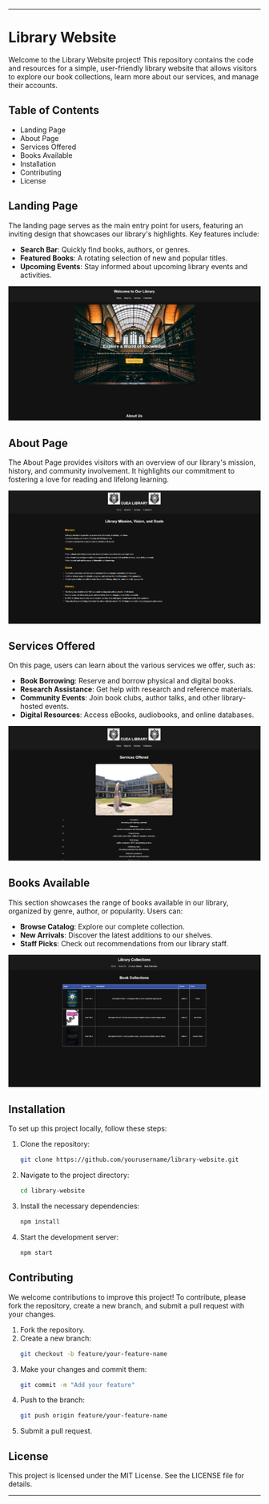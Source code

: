 

---

# Library Website

Welcome to the Library Website project! This repository contains the code and resources for a simple, user-friendly library website that allows visitors to explore our book collections, learn more about our services, and manage their accounts.

## Table of Contents

- Landing Page
- About Page
- Services Offered
- Books Available
- Installation
- Contributing
- License

## Landing Page

The landing page serves as the main entry point for users, featuring an inviting design that showcases our library's highlights. Key features include:
- **Search Bar**: Quickly find books, authors, or genres.
- **Featured Books**: A rotating selection of new and popular titles.
- **Upcoming Events**: Stay informed about upcoming library events and activities.

![Landing Page](4.png)


## About Page

The About Page provides visitors with an overview of our library's mission, history, and community involvement. It highlights our commitment to fostering a love for reading and lifelong learning.

![About Page](1.png)

## Services Offered

On this page, users can learn about the various services we offer, such as:
- **Book Borrowing**: Reserve and borrow physical and digital books.
- **Research Assistance**: Get help with research and reference materials.
- **Community Events**: Join book clubs, author talks, and other library-hosted events.
- **Digital Resources**: Access eBooks, audiobooks, and online databases.
  
![Services Page](2.png)

## Books Available

This section showcases the range of books available in our library, organized by genre, author, or popularity. Users can:
- **Browse Catalog**: Explore our complete collection.
- **New Arrivals**: Discover the latest additions to our shelves.
- **Staff Picks**: Check out recommendations from our library staff.

![Books Page](3.png)

## Installation

To set up this project locally, follow these steps:

1. Clone the repository:
   ```bash
   git clone https://github.com/yourusername/library-website.git
   ```
2. Navigate to the project directory:
   ```bash
   cd library-website
   ```
3. Install the necessary dependencies:
   ```bash
   npm install
   ```
4. Start the development server:
   ```bash
   npm start
   ```

## Contributing

We welcome contributions to improve this project! To contribute, please fork the repository, create a new branch, and submit a pull request with your changes.

1. Fork the repository.
2. Create a new branch:
   ```bash
   git checkout -b feature/your-feature-name
   ```
3. Make your changes and commit them:
   ```bash
   git commit -m "Add your feature"
   ```
4. Push to the branch:
   ```bash
   git push origin feature/your-feature-name
   ```
5. Submit a pull request.

## License

This project is licensed under the MIT License. See the LICENSE file for details.

---
